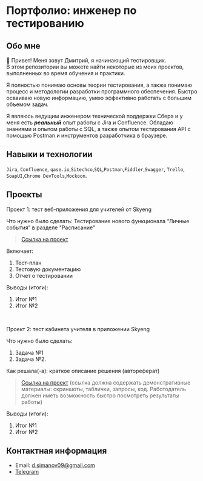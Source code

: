 # Портфолио: инженер по тестированию

## Обо мне 

👋 Привет! Меня зовут Дмитрий, я начинающий тестировщик. <br>
В этом репозитории вы можете найти некоторые из моих проектов, выполненных во время обучения и практики.
<br>

Я полностью понимаю основы теории тестирования, а также понимаю процесс и методологии разработки программного обеспечения. Быстро осваиваю новую информацию, умею эффективно работать с большим объемом задач.

Я являюсь ведущим инженером технической поддержки Сбера и у меня есть <em><strong>реальный</strong></em> опыт работы с Jira и Confluence. Обладаю знаниями и опытом работы с SQL, а также опытом тестирования API с помощью Postman и инструментов разработчика в браузере.

## Навыки и технологии
``Jira``, ``Confluence``, ``qase.io``,``Sitechco``,``SQL``,``Postman``,``Fiddler``,``Swagger``, ``Trello``, <br>
``SoapUI``,``Chrome DevTools``,``Mockoon``.




## Проекты

<p> Проект 1: тест веб-приложения для учителей от Skyeng</p>
<p>Что нужно было сделать: Тестирование нового функционала “Личные события” в разделе "Расписание"<p>

> <a href="https://github.com/DmitrySimanov/DmitrySimanov/blob/7f89bfe12e3af1e42e7976046f89d1e2410e7839/%D0%A2%D0%B5%D1%81%D1%82%D0%B8%D1%80%D0%BE%D0%B2%D0%B0%D0%BD%D0%B8%D0%B5%20%D1%80%D0%B0%D1%81%D0%BF%D0%B8%D1%81%D0%B0%D0%BD%D0%B8%D1%8F%20%D0%B2%20%D0%BB%D0%B8%D1%87%D0%BD%D0%BE%D0%BC%20%D0%BA%D0%B0%D0%B1%D0%B8%D0%BD%D0%B5%D1%82%D0%B5%20SkyEng.pdf">Ссылка на проект</a>



 <p>Включает:<p>
<ol>
  <li>Тест-план</li>
  <li>Тестовую документацию</li>
  <li>Отчет о тестировании</li>
</ol>
 
 <p>Выводы (итоги):<p>
<ol>
  <li>Итог №1</li>
  <li>Итог №2</li>
</ol>


<br> 

<p> Проект 2: тест кабинета учителя в приложении Skyeng</p>
<p>Что нужно было сделать:<p>
<ol>
  <li>Задача №1</li>
  <li>Задача №2.</li>
</ol>

<p>Как решала(-а): краткое описание решения (автореферат)<p>

>  <a href="https://fogen.notion.site/fogen/1-2-Web-REST-API-Postman-5f1700d11e1840b2a4e244b38cb0190f">Ссылка на проект</a>
  (ссылка должна содержать демонстративные материалы: скриншоты, таблички, запросы, код. Работодатель должен иметь возможность быстро посмотреть результаты работы)
 
 <p>Выводы (итоги):<p>
<ol>
  <li>Итог №1</li>
  <li>Итог №2</li>
</ol>



## Контактная информация
- Email: d.simanov09@gmail.com
- [Telegram](https:/t.me/dmitry_s09)
